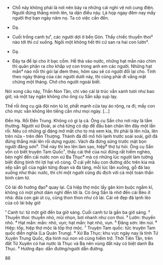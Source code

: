 - Chỗ này không phải là nơi nên bày ra những cái nghi vệ nơi cung điện. Người đứng thẳng mình lên, ta dặn điều này. Là họp ngay đêm nay mấy người thợ bạn ngày năm nọ. Ta có việc cần đến.

- Dạ.

- Cuối trống canh tư¹, các người dợi ở bến Gòn. Thấy chiếc thuyền thoi² nào tới thì cứ xuống. Ngồi một không hết thì cứ san ra hai con lườn³.

- Dạ.

- Đây ta để lại cho ít bạc cốm. Hễ thả vào nước, những hạt mắn nào chìm thì quân phân ra cho khắp vợ con trong anh em các người. Những hạt mắn⁴ nào nổi thì gói lại đem theo, hôm sau sẽ có người đổi lại cho. Tính theo ngày tháng của các người dưới này, thì cũng phải đi vắng mặt chừng một tháng. Chớ cho người ngoài biết.

Nói xong câu này, Thần Non Tân, chỉ vào cái lá trúc vẫn xanh tươi như bao giờ, và một tay ngăn không cho ông cụ Sần sắp sụp lạy.

Thế rồi ông cụ già đội nón tủ lơ, phất mạnh cửa tay áo rộng, ra đi; mấy con chó mực vẫn không lên tiếng cắn như mọi ngày. [...]

Đền Hạ. Rồi Đền Trung. Không có gì lạ cả. Ông cụ Sần cho nơi này là tầm thường. Người xứ Đoài, ai chả từng có dịp để đầu bàn chân lên đây một lần rồi. Nếu có những gì đáng mở mắt cho to mà xem kia, thì phải là lên nữa, lên trên nữa - trên đền Thượng. Thành đá đổ mồ hôi lạnh trước soái soái, giờ đã đứng thẳng mãi lên rồi dựng ngược. Vách đá đứng sừng trước mặt bọn người đăng sơn⁵. Thế này thì leo lên làm sao, hiệp⁶ thợ tự hỏi. Ông cụ Sần vốn có biết truyện Tam Quốc⁷, thấy cái thế của núi đứng rất hiểm nghèo, bèn nghĩ đến cái nước non xứ Ba Thục⁸ mà có những lúc người làm tướng biết đứng bình thì lợi hại vô cùng. Ở cái yết hầu con đường dốc trên kia mà xếp sẵn gỗ cùa ngăn từng đoạn và đá tảng, mỗi lúc lăn xuống, gỗ đá lao xuống như thác nước, thì chỉ một người cũng đủ địch với cả một toán thần binh cảm tử.

Cô lái đò hướng đạo⁹ quay lại. Cả hiệp thợ mộc lấy gân kim buộc ngắm kĩ, không có một phút dám nghĩ đến lời là. Có ông Sần là nhớ đến cái Bèo ở nhà: đứa con gái út cụ, cũng thon thon như cô lái. Cái vẻ đẹp đã lạnh lẽo của cô lái bây giờ

¹ Canh tư: từ một giờ đến ba giờ sáng. Cuối canh tư là gần ba giờ sáng.
² Thuyền thoi: thuyền nhỏ, mũi nhọn, bơi nhanh như con thoi.
³ Lườn: thuyền nhỏ.
⁴ Hạt mắn: mắn: nhỏ, vụn; hạt mắn: hạt nhỏ, vụn.
⁵ Đăng sơn: lên núi.
⁶ Hiệp: tốp, hiệp thợ mộc là tốp thợ mộc.
⁷ Truyện Tam quốc: tức truyện Tam quốc diễn nghĩa (La Quán Trung).
⁸ Xứ Ba Thục: khu vực ngày nay là tỉnh Tứ Xuyên Trung Quốc, địa hình núi non vô cùng hiểm trở. Thời Tiên Tần, trên đất Tứ Xuyên có hai nước là Thục và Ba nên vùng đất này có biệt danh Ba Thục.
⁹ Hướng đạo: dẫn đường/người dẫn đường.

86